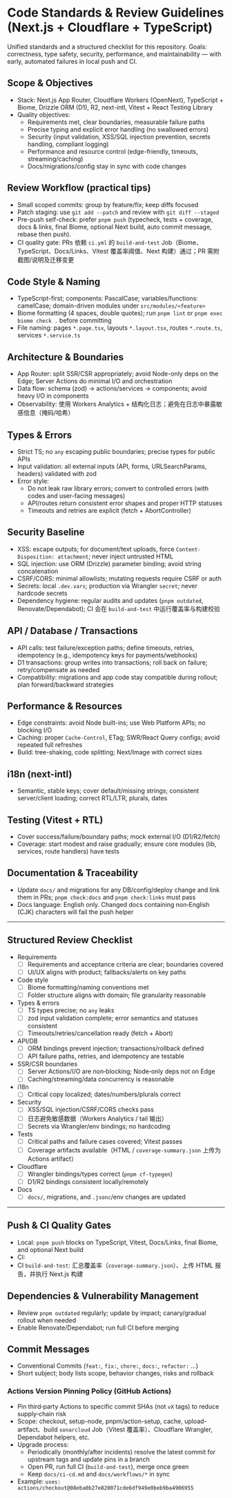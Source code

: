 # Code Standards & Review Guidelines (Next.js + Cloudflare + TypeScript)

Unified standards and a structured checklist for this repository. Goals: correctness, type safety, security, performance, and maintainability — with early, automated failures in local push and CI.

## Scope & Objectives
- Stack: Next.js App Router, Cloudflare Workers (OpenNext), TypeScript + Biome, Drizzle ORM (D1), R2, next-intl, Vitest + React Testing Library
- Quality objectives:
  - Requirements met, clear boundaries, measurable failure paths
  - Precise typing and explicit error handling (no swallowed errors)
  - Security (input validation, XSS/SQL injection prevention, secrets handling, compliant logging)
  - Performance and resource control (edge-friendly, timeouts, streaming/caching)
  - Docs/migrations/config stay in sync with code changes

## Review Workflow (practical tips)
- Small scoped commits: group by feature/fix; keep diffs focused
- Patch staging: use `git add --patch` and review with `git diff --staged`
 - Pre-push self-check: prefer `pnpm push` (typecheck, tests + coverage, docs & links, final Biome, optional Next build, auto commit message, rebase then push).
 - CI quality gate: PRs 依赖 `ci.yml` 的 `build-and-test` Job（Biome、TypeScript、Docs/Links、Vitest 覆盖率阈值、Next 构建）通过；PR 需附截图/说明及迁移变更

## Code Style & Naming
- TypeScript-first; components: PascalCase; variables/functions: camelCase; domain-driven modules under `src/modules/<feature>`
- Biome formatting (4 spaces, double quotes); run `pnpm lint` or `pnpm exec biome check .` before committing
- File naming: pages `*.page.tsx`, layouts `*.layout.tsx`, routes `*.route.ts`, services `*.service.ts`

## Architecture & Boundaries
- App Router: split SSR/CSR appropriately; avoid Node-only deps on the Edge; Server Actions do minimal I/O and orchestration
- Data flow: schema (zod) → actions/services → components; avoid heavy I/O in components
- Observability: 使用 Workers Analytics + 结构化日志；避免在日志中暴露敏感信息（掩码/哈希）

## Types & Errors
- Strict TS; no `any` escaping public boundaries; precise types for public APIs
- Input validation: all external inputs (API, forms, URLSearchParams, headers) validated with zod
- Error style:
  - Do not leak raw library errors; convert to controlled errors (with codes and user-facing messages)
  - API/routes return consistent error shapes and proper HTTP statuses
  - Timeouts and retries are explicit (fetch + AbortController)

## Security Baseline
- XSS: escape outputs; for document/text uploads, force `Content-Disposition: attachment`; never inject untrusted HTML
- SQL injection: use ORM (Drizzle) parameter binding; avoid string concatenation
- CSRF/CORS: minimal allowlists; mutating requests require CSRF or auth
- Secrets: local `.dev.vars`; production via Wrangler `secret`; never hardcode secrets
 - Dependency hygiene: regular audits and updates (`pnpm outdated`, Renovate/Dependabot); CI 会在 `build-and-test` 中运行覆盖率与构建校验

## API / Database / Transactions
- API calls: test failure/exception paths; define timeouts, retries, idempotency (e.g., idempotency keys for payments/webhooks)
- D1 transactions: group writes into transactions; roll back on failure; retry/compensate as needed
- Compatibility: migrations and app code stay compatible during rollout; plan forward/backward strategies

## Performance & Resources
- Edge constraints: avoid Node built-ins; use Web Platform APIs; no blocking I/O
- Caching: proper `Cache-Control`, ETag; SWR/React Query configs; avoid repeated full refreshes
- Build: tree-shaking, code splitting; Next/Image with correct sizes

## i18n (next-intl)
- Semantic, stable keys; cover default/missing strings; consistent server/client loading; correct RTL/LTR, plurals, dates

## Testing (Vitest + RTL)
- Cover success/failure/boundary paths; mock external I/O (D1/R2/fetch)
- Coverage: start modest and raise gradually; ensure core modules (lib, services, route handlers) have tests

## Documentation & Traceability
- Update `docs/` and migrations for any DB/config/deploy change and link them in PRs; `pnpm check:docs` and `pnpm check:links` must pass
- Docs language: English only. Changed docs containing non‑English (CJK) characters will fail the push helper

---

## Structured Review Checklist
- Requirements
  - [ ] Requirements and acceptance criteria are clear; boundaries covered
  - [ ] UI/UX aligns with product; fallbacks/alerts on key paths
- Code style
  - [ ] Biome formatting/naming conventions met
  - [ ] Folder structure aligns with domain; file granularity reasonable
- Types & errors
  - [ ] TS types precise; no `any` leaks
  - [ ] zod input validation complete; error semantics and statuses consistent
  - [ ] Timeouts/retries/cancellation ready (fetch + Abort)
- API/DB
  - [ ] ORM bindings prevent injection; transactions/rollback defined
  - [ ] API failure paths, retries, and idempotency are testable
- SSR/CSR boundaries
  - [ ] Server Actions/I/O are non‑blocking; Node‑only deps not on Edge
  - [ ] Caching/streaming/data concurrency is reasonable
- i18n
  - [ ] Critical copy localized; dates/numbers/plurals correct
- Security
  - [ ] XSS/SQL injection/CSRF/CORS checks pass
  - [ ] 日志避免敏感数据（Workers Analytics / tail 输出）
  - [ ] Secrets via Wrangler/env bindings; no hardcoding
- Tests
  - [ ] Critical paths and failure cases covered; Vitest passes
  - [ ] Coverage artifacts available（HTML / `coverage-summary.json` 上传为 Actions artifact）
- Cloudflare
  - [ ] Wrangler bindings/types correct (`pnpm cf-typegen`)
  - [ ] D1/R2 bindings consistent locally/remotely
- Docs
  - [ ] `docs/`, migrations, and `.jsonc`/env changes are updated

---

## Push & CI Quality Gates
- Local: `pnpm push` blocks on TypeScript, Vitest, Docs/Links, final Biome, and optional Next build
- CI:
 - CI `build-and-test`: 汇总覆盖率（`coverage-summary.json`）、上传 HTML 报告，并执行 Next.js 构建

## Dependencies & Vulnerability Management
- Review `pnpm outdated` regularly; update by impact; canary/gradual rollout when needed
- Enable Renovate/Dependabot; run full CI before merging

## Commit Messages
- Conventional Commits (`feat:`, `fix:`, `chore:`, `docs:`, `refactor:` …)
- Short subject; body lists scope, behavior changes, risks and rollback

### Actions Version Pinning Policy (GitHub Actions)
- Pin third‑party Actions to specific commit SHAs (not `vX` tags) to reduce supply‑chain risk
 - Scope: checkout, setup-node, pnpm/action-setup, cache, upload-artifact、build `sonarcloud` Job（Vitest 覆盖率）、Cloudflare Wrangler, Dependabot helpers, etc.
- Upgrade process:
  - Periodically (monthly/after incidents) resolve the latest commit for upstream tags and update pins in a branch
  - Open PR, run full CI (`build-and-test`), merge once green
  - Keep `docs/ci-cd.md` and `docs/workflows/*` in sync
- Example: `uses: actions/checkout@08eba0b27e820071cde6df949e0beb9ba4906955`

